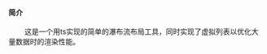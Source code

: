 #### 简介
&nbsp;&nbsp;&nbsp;&nbsp;&nbsp;&nbsp;&nbsp;&nbsp;这是一个用ts实现的简单的瀑布流布局工具，同时实现了虚拟列表以优化大量数据时的渲染性能。

